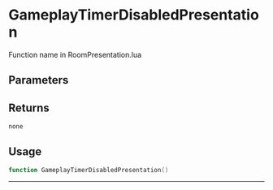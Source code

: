 # GameplayTimerDisabledPresentation
Function name in RoomPresentation.lua
## Parameters

## Returns
`none`
## Usage
```lua
function GameplayTimerDisabledPresentation()
```
---
